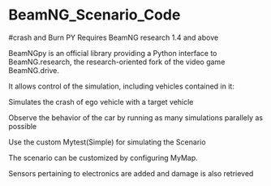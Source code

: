 # BeamNG_Scenario_Code
#crash and Burn PY
Requires BeamNG research 1.4 and above

BeamNGpy is an official library providing a Python interface to BeamNG.research, the research-oriented fork of the video game BeamNG.drive.

It allows control of the simulation, including vehicles contained in it:

Simulates the crash of ego vehicle with a target vehicle


Observe the behavior of the car by running as many simulations parallely as possible

Use the custom Mytest(Simple) for simulating the Scenario
  



The scenario can be customized by configuring MyMap.

Sensors pertaining to electronics are added and damage is also retrieved

